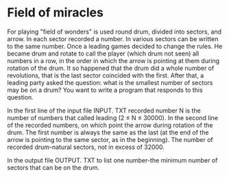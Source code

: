 # Field of miracles

For playing "field of wonders" is used round drum, divided into sectors, and arrow. In each sector recorded a number. In various sectors can be written to the same number.
Once a leading games decided to change the rules. He became drum and rotate to call the player (which drum not seen) all numbers in a row, in the order in which the arrow is pointing at them during rotation of the drum. It so happened that the drum did a whole number of revolutions, that is the last sector coincided with the first.
After that, a leading party asked the question: what is the smallest number of sectors may be on a drum? 
You want to write a program that responds to this question.

In the first line of the input file INPUT. TXT recorded number N is the number of numbers that called leading (2 ≤ N ≤ 30000). In the second line of the recorded numbers, on which point the arrow during rotation of the drum. The first number is always the same as the last (at the end of the arrow is pointing to the same sector, as in the beginning). The number of recorded drum-natural sectors, not in excess of 32000.

In the output file OUTPUT. TXT to list one number-the minimum number of sectors that can be on the drum.
